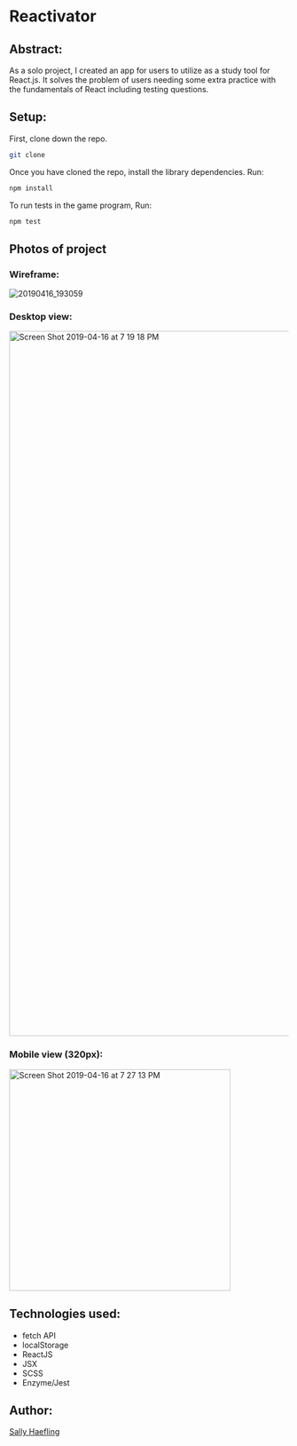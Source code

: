 # Reactivator

## Abstract:

As a solo project, I created an app for users to utilize as a study tool for React.js. It solves the problem of users needing some extra practice with the fundamentals of React including testing questions.  


## Setup:

First, clone down the repo.

```bash
git clone 
```

Once you have cloned the repo, install the library dependencies. Run:

```bash
npm install
```
To run tests in the game program, Run:
```bash
npm test
```

## Photos of project

### Wireframe:

![20190416_193059](https://user-images.githubusercontent.com/40863560/56254592-a280b300-607e-11e9-89ba-97c896d0502c.jpg)

### Desktop view:

<img width="1270" alt="Screen Shot 2019-04-16 at 7 19 18 PM" src="https://user-images.githubusercontent.com/40863560/56254245-3b163380-607d-11e9-8fa4-58cc0dfdeeea.png">

### Mobile view (320px): 

<img width="399" alt="Screen Shot 2019-04-16 at 7 27 13 PM" src="https://user-images.githubusercontent.com/40863560/56254356-ae1faa00-607d-11e9-9c45-f44ff17f77da.png">

## Technologies used:

* fetch API 
* localStorage
* ReactJS 
* JSX 
* SCSS
* Enzyme/Jest

## Author:

[Sally Haefling](https://github.com/SallyHaefling)

